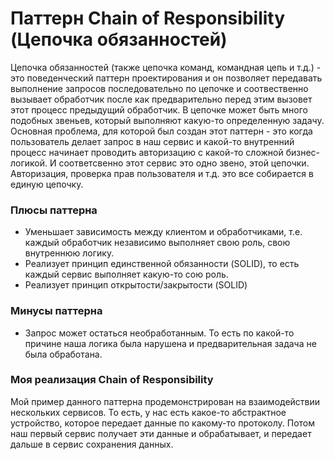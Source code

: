 # Паттерн Chain of Responsibility (Цепочка обязанностей)
Цепочка обязанностей (также цепочка команд, командная цепь и т.д.) - это поведенческий паттерн проектирования и он позволяет передавать выполнение запросов последовательно по цепочке и соотвественно вызывает обработчик после как предварительно перед этим вызовет этот процесс предыдущий обработчик. 
В цепочке может быть много подобных звеньев, который выполняют какую-то определенную задачу.
Основная проблема, для которой был создан этот паттерн - это когда пользователь делает запрос в наш сервис и какой-то внутренний процесс начинает проводить авторизацию с какой-то сложной бизнес-логикой. И соответсвенно этот сервис это одно звено, этой цепочки. Авторизация, проверка прав пользователя и т.д. это все собирается в единую цепочку.
### Плюсы паттерна
- Уменьшает зависимость между клиентом и обработчиками, т.е. каждый обработчик независимо выполняет свою роль, свою внутреннюю логику. 
- Реализует принцип единственной обязанности (SOLID), то есть каждый сервис выполняет какую-то сою роль.
- Реализует принцип открытости/закрытости (SOLID) 
### Минусы паттерна
- Запрос может остаться необработанным. То есть по какой-то причине наша логика была нарушена и предварительная задача не была обработана. 
### Моя реализация Chain of Responsibility
Мой пример данного паттерна продемонстрирован на взаимодействии нескольких сервисов. То есть, у нас есть какое-то абстрактное устройство, которое передает данные по какому-то протоколу. Потом наш первый сервис получает эти данные и обрабатывает, и передает дальше в сервис сохранения данных.